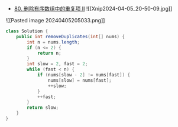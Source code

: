 - [80. 删除有序数组中的重复项 II](https://leetcode.cn/problems/remove-duplicates-from-sorted-array-ii/)
![[Xnip2024-04-05_20-50-09.jpg]]

![[Pasted image 20240405205033.png]]

```java
class Solution {
    public int removeDuplicates(int[] nums) {
        int n = nums.length;
        if (n <= 2) {
            return n;
        }
        int slow = 2, fast = 2;
        while (fast < n) {
            if (nums[slow - 2] != nums[fast]) {
                nums[slow] = nums[fast];
                ++slow;
            }
            ++fast;
        }
        return slow;
    }
}
```